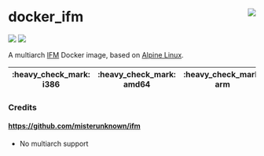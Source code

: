 # docker_ifm <a href='https://github.com/padhi-homelab/docker_ifm/actions?query=workflow%3A%22Docker+CI+Release%22'><img align='right' src='https://img.shields.io/github/workflow/status/padhi-homelab/docker_ifm/Docker%20CI%20Release?logo=github&logoWidth=24&style=flat-square'></img></a>

<a href='https://hub.docker.com/r/padhihomelab/ifm'><img src='https://img.shields.io/docker/image-size/padhihomelab/ifm/latest?logo=docker&logoWidth=24&style=for-the-badge'></img></a> <a href='https://microbadger.com/images/padhihomelab/ifm'><img src='https://img.shields.io/microbadger/layers/padhihomelab/ifm/latest?logo=docker&logoWidth=24&style=for-the-badge'></img></a>

A multiarch [IFM] Docker image, based on [Alpine Linux].

<table>
  <thead>
    <tr>
      <th>:heavy_check_mark: i386</th>
      <th>:heavy_check_mark: amd64</th>
      <th>:heavy_check_mark: arm</th>
      <th>:heavy_check_mark: armhf</th>
      <th>:heavy_check_mark: aarch64</th>
      <th>:heavy_check_mark: ppc64le</th>
    <tr>
  </thead>
</table>

### Credits

#### https://github.com/misterunknown/ifm
  - No multiarch support



[Alpine Linux]: https://alpinelinux.org/
[IFM]:          https://github.com/misterunknown/ifm#docker
